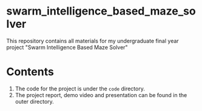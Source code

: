 # swarm_intelligence_based_maze_solver
This repository contains all materials for my undergraduate final year project "Swarm Intelligence Based Maze Solver"

# Contents

1. The code for the project is under the `code` directory.
2. The project report, demo video and presentation can be found in the outer directory.
